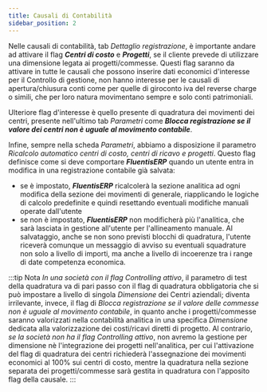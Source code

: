```yaml
---
title: Causali di Contabilità
sidebar_position: 2
---
```


Nelle causali di contabilità, tab *Dettaglio registrazione*, è importante andare ad attivare il flag ***Centri di costo*** e ***Progetti***, se il cliente prevede di utilizzare una dimensione legata ai progetti/commesse. Questi flag saranno da attivare in tutte le causali che possono inserire dati economici d'interesse per il Controllo di gestione, non hanno interesse per le causali di apertura/chiusura conti come per quelle di giroconto iva del reverse charge o simili, che per loro natura movimentano sempre e solo conti patrimoniali.

Ulteriore flag d'interesse è quello presente di quadratura dei movimenti dei centri, presente nell'ultimo tab *Parametri* come ***Blocca registrazione se il valore dei centri non è uguale al movimento contabile***.

Infine, sempre nella scheda *Parametri*, abbiamo a disposizione il parametro *Ricalcolo automatico centri di costo, centri di ricavo e progetti*. Questo flag definisce come si deve comportare ***FluentisERP*** quando un utente entra in modifica in una registrazione contabile già salvata:
- se è impostato, ***FluentisERP*** ricalcolerà la sezione analitica ad ogni modifica della sezione dei movimenti di generale, riapplicando le logiche di calcolo predefinite e quindi resettando eventuali modifiche manuali operate dall'utente
- se non è impostato, ***FluentisERP*** non modificherà più l'analitica, che sarà lasciata in gestione all'utente per l'allineamento manuale. Al salvataggio, anche se non sono previsti blocchi di quadratura, l'utente riceverà comunque un messaggio di avviso su eventuali squadrature non solo a livello di importi, ma anche a livello di incoerenze tra i range di date competenza economica.

:::tip Nota
*In una società con il flag Controlling attivo*, il parametro di test della quadratura va di pari passo con il flag di quadratura obbligatoria che si può impostare a livello di singola *Dimensione* dei Centri aziendali; diventa irrilevante, invece, il flag di *Blocca registrazione se il valore delle commesse non è uguale al movimento contabile*, in quanto anche i progetti/commesse saranno valorizzati nella contabilità analitica in una specifica *Dimensione* dedicata alla valorizzazione dei costi/ricavi diretti di progetto.
Al contrario, *se la società non ha il flag Controlling attivo*, non avremo la gestione per dimensione nè l'integrazione dei progetti nell'analitica, per cui l'attivazione del flag di quadratura dei centri richiederà l'assegnazione dei movimenti economici al 100% sui centri di costo, mentre la quadratura nella sezione separata dei progetti/commesse sarà gestita in quadratura con l'apposito flag della causale.
:::
